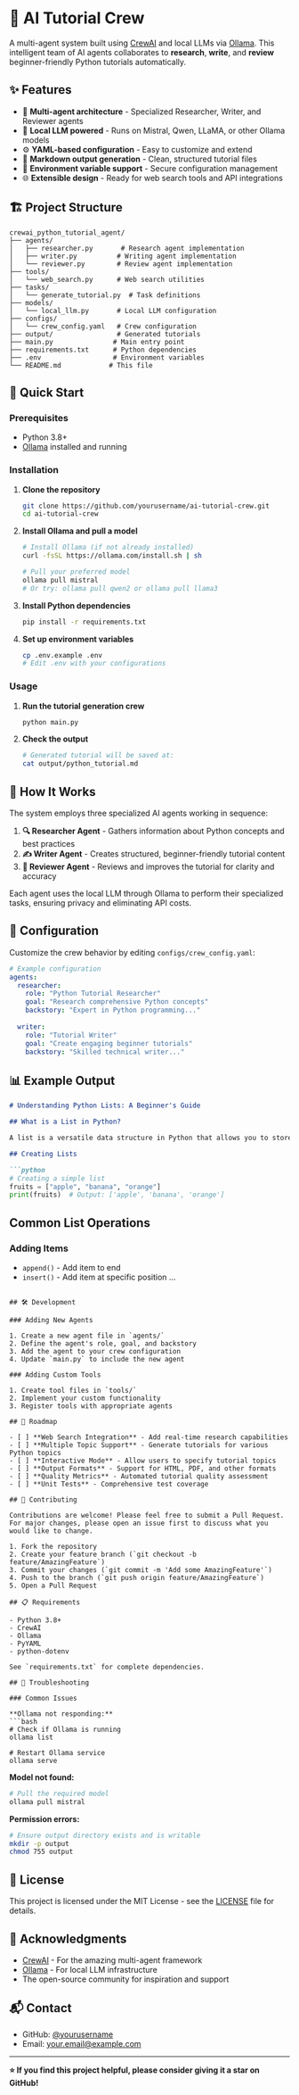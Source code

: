 # 🧠 AI Tutorial Crew

A multi-agent system built using [CrewAI](https://github.com/joaomdmoura/crewai) and local LLMs via [Ollama](https://ollama.com). This intelligent team of AI agents collaborates to **research**, **write**, and **review** beginner-friendly Python tutorials automatically.

## ✨ Features

- 🤖 **Multi-agent architecture** - Specialized Researcher, Writer, and Reviewer agents
- 🧠 **Local LLM powered** - Runs on Mistral, Qwen, LLaMA, or other Ollama models
- ⚙️ **YAML-based configuration** - Easy to customize and extend
- 📝 **Markdown output generation** - Clean, structured tutorial files
- 🔐 **Environment variable support** - Secure configuration management
- 🌐 **Extensible design** - Ready for web search tools and API integrations

## 🏗️ Project Structure

```
crewai_python_tutorial_agent/
├── agents/
│   ├── researcher.py       # Research agent implementation
│   ├── writer.py          # Writing agent implementation
│   └── reviewer.py        # Review agent implementation
├── tools/
│   └── web_search.py      # Web search utilities
├── tasks/
│   └── generate_tutorial.py  # Task definitions
├── models/
│   └── local_llm.py       # Local LLM configuration
├── configs/
│   └── crew_config.yaml   # Crew configuration
├── output/                # Generated tutorials
├── main.py               # Main entry point
├── requirements.txt      # Python dependencies
├── .env                  # Environment variables
└── README.md            # This file
```

## 🚀 Quick Start

### Prerequisites

- Python 3.8+
- [Ollama](https://ollama.com) installed and running

### Installation

1. **Clone the repository**
   ```bash
   git clone https://github.com/yourusername/ai-tutorial-crew.git
   cd ai-tutorial-crew
   ```

2. **Install Ollama and pull a model**
   ```bash
   # Install Ollama (if not already installed)
   curl -fsSL https://ollama.com/install.sh | sh
   
   # Pull your preferred model
   ollama pull mistral
   # Or try: ollama pull qwen2 or ollama pull llama3
   ```

3. **Install Python dependencies**
   ```bash
   pip install -r requirements.txt
   ```

4. **Set up environment variables**
   ```bash
   cp .env.example .env
   # Edit .env with your configurations
   ```

### Usage

1. **Run the tutorial generation crew**
   ```bash
   python main.py
   ```

2. **Check the output**
   ```bash
   # Generated tutorial will be saved at:
   cat output/python_tutorial.md
   ```

## 📖 How It Works

The system employs three specialized AI agents working in sequence:

1. **🔍 Researcher Agent** - Gathers information about Python concepts and best practices
2. **✍️ Writer Agent** - Creates structured, beginner-friendly tutorial content
3. **📝 Reviewer Agent** - Reviews and improves the tutorial for clarity and accuracy

Each agent uses the local LLM through Ollama to perform their specialized tasks, ensuring privacy and eliminating API costs.

## 🔧 Configuration

Customize the crew behavior by editing `configs/crew_config.yaml`:

```yaml
# Example configuration
agents:
  researcher:
    role: "Python Tutorial Researcher"
    goal: "Research comprehensive Python concepts"
    backstory: "Expert in Python programming..."
  
  writer:
    role: "Tutorial Writer"
    goal: "Create engaging beginner tutorials"
    backstory: "Skilled technical writer..."
```

## 📊 Example Output

```markdown
# Understanding Python Lists: A Beginner's Guide

## What is a List in Python?

A list is a versatile data structure in Python that allows you to store multiple items in a single variable. Lists are ordered, changeable, and allow duplicate values...

## Creating Lists

```python
# Creating a simple list
fruits = ["apple", "banana", "orange"]
print(fruits)  # Output: ['apple', 'banana', 'orange']
```

## Common List Operations

### Adding Items
- `append()` - Add item to end
- `insert()` - Add item at specific position
...
```

## 🛠️ Development

### Adding New Agents

1. Create a new agent file in `agents/`
2. Define the agent's role, goal, and backstory
3. Add the agent to your crew configuration
4. Update `main.py` to include the new agent

### Adding Custom Tools

1. Create tool files in `tools/`
2. Implement your custom functionality
3. Register tools with appropriate agents

## 🔮 Roadmap

- [ ] **Web Search Integration** - Add real-time research capabilities
- [ ] **Multiple Topic Support** - Generate tutorials for various Python topics
- [ ] **Interactive Mode** - Allow users to specify tutorial topics
- [ ] **Output Formats** - Support for HTML, PDF, and other formats
- [ ] **Quality Metrics** - Automated tutorial quality assessment
- [ ] **Unit Tests** - Comprehensive test coverage

## 🤝 Contributing

Contributions are welcome! Please feel free to submit a Pull Request. For major changes, please open an issue first to discuss what you would like to change.

1. Fork the repository
2. Create your feature branch (`git checkout -b feature/AmazingFeature`)
3. Commit your changes (`git commit -m 'Add some AmazingFeature'`)
4. Push to the branch (`git push origin feature/AmazingFeature`)
5. Open a Pull Request

## 📋 Requirements

- Python 3.8+
- CrewAI
- Ollama
- PyYAML
- python-dotenv

See `requirements.txt` for complete dependencies.

## 🐛 Troubleshooting

### Common Issues

**Ollama not responding:**
```bash
# Check if Ollama is running
ollama list

# Restart Ollama service
ollama serve
```

**Model not found:**
```bash
# Pull the required model
ollama pull mistral
```

**Permission errors:**
```bash
# Ensure output directory exists and is writable
mkdir -p output
chmod 755 output
```

## 📄 License

This project is licensed under the MIT License - see the [LICENSE](LICENSE) file for details.

## 🙏 Acknowledgments

- [CrewAI](https://github.com/joaomdmoura/crewai) - For the amazing multi-agent framework
- [Ollama](https://ollama.com) - For local LLM infrastructure
- The open-source community for inspiration and support

## 📬 Contact

- GitHub: [@yourusername](https://github.com/yourusername)
- Email: your.email@example.com

---

**⭐ If you find this project helpful, please consider giving it a star on GitHub!**
